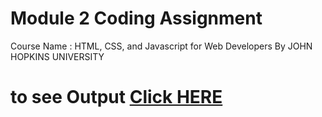 # Module 2 Coding Assignment

Course Name : HTML, CSS, and Javascript for Web Developers By JOHN HOPKINS UNIVERSITY

# to see Output [Click HERE](https://anandsamant.github.io/John-Hopkins-University-Web-Developers-Course-Project/Module1/index.html)


